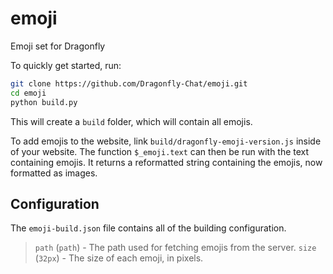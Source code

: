 # emoji
Emoji set for Dragonfly

To quickly get started, run:
```bash
git clone https://github.com/Dragonfly-Chat/emoji.git
cd emoji
python build.py
```
This will create a `build` folder, which will contain all emojis.

To add emojis to the website, link `build/dragonfly-emoji-version.js` inside of your website.
The function `$_emoji.text` can then be run with the text containing emojis. It returns a
reformatted string containing the emojis, now formatted as images. 

## Configuration
The `emoji-build.json` file contains all of the building configuration.

> `path` (`path`) - The path used for fetching emojis from the server.
> `size` (`32px`) - The size of each emoji, in pixels.
